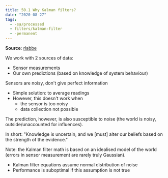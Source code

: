 ```yaml
---
title: 50.1 Why Kalman filters?
date: "2020-08-27"
tags:
  - -sa/processed
  - filters/kalman-filter
  - -permanent
---
```


**Source**: [rlabbe](studienarbeit/rlabbe-kalman-bayesian-filters-in-python.md)

We work with 2 sources of data:

*   Sensor measurements
*   Our own predictions (based on knowledge of system behaviour)

Sensors are noisy, don't give perfect information

*   Simple solution: to average readings
*   However, this doesn't work when
    *   the sensor is too noisy
    *   data collection not possible

The prediction, however, is also susceptible to noise (the world is noisy, outside/unaccounted for influences).

In short: "Knowledge is uncertain, and we \[must\] alter our beliefs based on the strength of the evidence."

Note: the Kalman filter math is based on an idealised model of the world (errors in sensor measurement are rarely truly Gaussian).

*   Kalman filter equations assume normal distribution of noise
*   Performance is suboptimal if this assumption is not true

